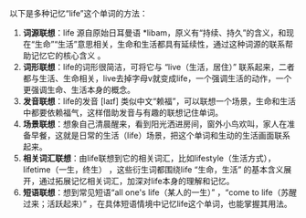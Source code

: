 以下是多种记忆“life”这个单词的方法：
1. **词源联想**：life 源自原始日耳曼语 *libam，原义有“持续、持久”的含义，和现在“生命”“生活”意思相关，生命和生活都具有延续性，通过这种词源的联系帮助记忆它的核心含义 。
2. **词形联想**：life的词形很简洁，可将它与 “live（生活，居住）” 联系起来，二者都与生活、生命相关，live去掉字母v就变成life，一个强调生活的动作，一个更强调生命、生活本身的概念。 
3. **发音联想**：life的发音 [laɪf] 类似中文“赖福”，可以联想一个场景，生命和生活中都要依赖福气，这样借助发音与有趣的联想记住单词。 
4. **场景联想**：想象自己清晨醒来，看到阳光洒进房间，窗外小鸟欢叫，家人在准备早餐，这就是日常的生活（life）场景，把这个单词和生动的生活画面联系起来。
5. **相关词汇联想**：由life联想到它的相关词汇，比如lifestyle（生活方式），lifetime（一生，终生） ，这些衍生词都围绕life “生命，生活” 的基本含义展开，通过拓展记忆相关词汇，加深对life本身的理解和记忆。 
6. **短语联想**：想到常见短语“all one's life（某人的一生）” ，“come to life（苏醒过来；活跃起来）” ，在具体短语情境中记忆life这个单词，也能掌握其用法。 